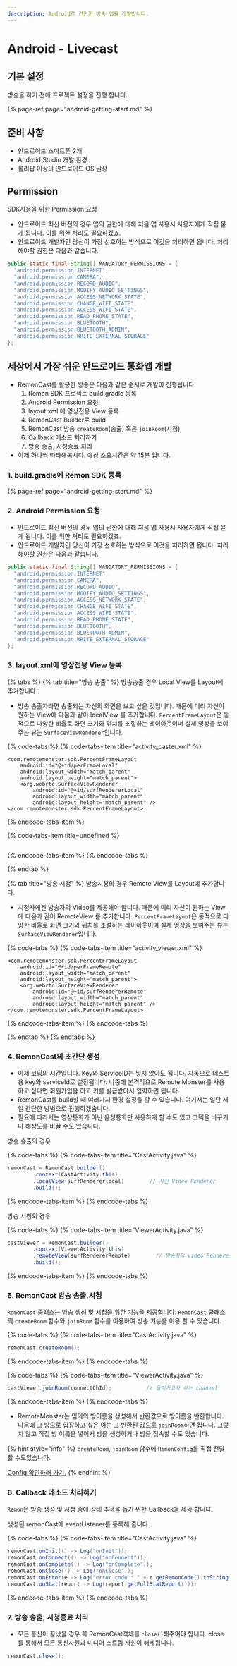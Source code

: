 ```yaml
---
description: Android로 간단한 방송 앱을 개발합니다.
---
```


# Android - Livecast

## 기본 설정

방송을 하기 전에 프로젝트 설정을 진행 합니다.

{% page-ref page="android-getting-start.md" %}

## 준비 사항

* 안드로이드 스마트폰 2개
* Android Studio 개발 환경
* 롤리팝 이상의 안드로이드 OS 권장

## Permission

SDK사용을 위한 Permission 요청

* 안드로이드 최신 버전의 경우 앱의 권한에 대해 처음 앱 사용시 사용자에게 직접 묻게 됩니다. 이를 위한 처리도 필요하겠죠.
* 안드로이드 개발자인 당신이 가장 선호하는 방식으로 이것을 처리하면 됩니다. 처리해야할 권한은 다음과 같습니다.

```java
public static final String[] MANDATORY_PERMISSIONS = {
  "android.permission.INTERNET",
  "android.permission.CAMERA",
  "android.permission.RECORD_AUDIO",
  "android.permission.MODIFY_AUDIO_SETTINGS",
  "android.permission.ACCESS_NETWORK_STATE",
  "android.permission.CHANGE_WIFI_STATE",
  "android.permission.ACCESS_WIFI_STATE",
  "android.permission.READ_PHONE_STATE",
  "android.permission.BLUETOOTH",
  "android.permission.BLUETOOTH_ADMIN",
  "android.permission.WRITE_EXTERNAL_STORAGE"
};
```

## 세상에서 가장 쉬운 안드로이드 통화앱 개발

* RemonCast를 활용한 방송은 다음과 같은 순서로 개발이 진행됩니다.
  1. Remon SDK 프로젝트 build.gradle 등록
  2. Android Permission 요청
  3. layout.xml 에 영상전용 View 등록
  4. RemonCast Builder로 build
  5. RemonCast 방송 `createRoom`\(송출\) 혹은 `joinRoom`\(시청\)
  6. Callback 메소드 처리하기
  7. 방송 송출,  시청종료 처리
* 이제 하나씩 따라해봅시다. 예상 소요시간은 약 15분 입니다.

### 

### 1. build.gradle에 Remon SDK 등록

{% page-ref page="android-getting-start.md" %}

### 

### 2. Android Permission 요청

* 안드로이드 최신 버전의 경우 앱의 권한에 대해 처음 앱 사용시 사용자에게 직접 묻게 됩니다. 이를 위한 처리도 필요하겠죠.
* 안드로이드 개발자인 당신이 가장 선호하는 방식으로 이것을 처리하면 됩니다. 처리해야할 권한은 다음과 같습니다.

```java
public static final String[] MANDATORY_PERMISSIONS = {
  "android.permission.INTERNET",
  "android.permission.CAMERA",
  "android.permission.RECORD_AUDIO",
  "android.permission.MODIFY_AUDIO_SETTINGS",
  "android.permission.ACCESS_NETWORK_STATE",
  "android.permission.CHANGE_WIFI_STATE",
  "android.permission.ACCESS_WIFI_STATE",
  "android.permission.READ_PHONE_STATE",
  "android.permission.BLUETOOTH",
  "android.permission.BLUETOOTH_ADMIN",
  "android.permission.WRITE_EXTERNAL_STORAGE"
};
```



### 3. layout.xml에 영상전용 View 등록

{% tabs %}
{% tab title="방송 송출" %}
방송송출 경우 Local View를 Layout에 추가합니다.

* 방송 송출자라면 송출되는 자신의 화면을 보고 싶을 것입니다. 때문에 미리 자신이 원하는 View에 다음과 같이 localView 를 추가합니다. `PercentFrameLayout`은 동적으로 다양한 비율로 화면 크기와 위치를 조절하는 레이아웃이며 실제 영상을 보여주는 뷰는 `SurfaceViewRenderer`입니다.

{% code-tabs %}
{% code-tabs-item title="activity\_caster.xml" %}
```markup
<com.remotemonster.sdk.PercentFrameLayout
    android:id="@+id/perFrameLocal"
    android:layout_width="match_parent"
    android:layout_height="match_parent">
    <org.webrtc.SurfaceViewRenderer
        android:id="@+id/surfRendererLocal"
        android:layout_width="match_parent"
        android:layout_height="match_parent" />
</com.remotemonster.sdk.PercentFrameLayout> 
```
{% endcode-tabs-item %}

{% code-tabs-item title=undefined %}
```

```
{% endcode-tabs-item %}
{% endcode-tabs %}

 
{% endtab %}

{% tab title="방송 시청" %}
방송시청의 경우 Remote View를 Layout에 추가합니다.

* 시청자에겐 방송자의 Video를 제공해야 합니다. 때문에 미리 자신이 원하는 View에 다음과 같이 RemoteView 를 추가합니다. `PercentFrameLayout`은 동적으로 다양한 비율로 화면 크기와 위치를 조절하는 레이아웃이며 실제 영상을 보여주는 뷰는 `SurfaceViewRenderer`입니다.

{% code-tabs %}
{% code-tabs-item title="activity\_viewer.xml" %}
```markup
<com.remotemonster.sdk.PercentFrameLayout
    android:id="@+id/perFrameRemote"
    android:layout_width="match_parent"
    android:layout_height="match_parent">
    <org.webrtc.SurfaceViewRenderer
        android:id="@+id/surfRendererRemote"
        android:layout_width="match_parent"
        android:layout_height="match_parent" />
</com.remotemonster.sdk.PercentFrameLayout>

```
{% endcode-tabs-item %}
{% endcode-tabs %}

 
{% endtab %}
{% endtabs %}



### 4. RemonCast의 초간단 생성

* 이제 코딩의 시간입니다. Key와 ServiceID는 넣지 않아도 됩니다. 자동으로 테스트용 key와 serviceId로 설정됩니다. 나중에 본격적으로 Remote Monster를 사용하고 싶다면 회원가입을 하고 키를 발급받아서 입력하면 됩니다.
* RemonCast를 build할 때 여러가지 환경 설정을 할 수 있습니다. 여기서는 일단 제일 간단한 방법으로 진행하겠습니다.
* 필요에 따라서는 영상통화가 아닌 음성통화만 사용하게 할 수도 있고 코덱을 바꾸거나 해상도를 바꿀 수도 있습니다.

방송 송출의 경우

{% code-tabs %}
{% code-tabs-item title="CastActivity.java" %}
```java
remonCast = RemonCast.builder()
        .context(CastActivity.this)
        .localView(surfRendererlocal)        // 자신 Video Renderer
        .build();
```
{% endcode-tabs-item %}
{% endcode-tabs %}

방송 시청의 경우

{% code-tabs %}
{% code-tabs-item title="ViewerActivity.java" %}
```java
castViewer = RemonCast.builder()
        .context(ViewerActivity.this)
        .remoteView(surfRendererRemote)        // 방송자의 video Renderer
        .build();
```
{% endcode-tabs-item %}
{% endcode-tabs %}



### 5. RemonCast 방송 송출,시청

`RemonCast` 클래스는 방송 생성 및 시청을 위한 기능을 제공합니다. `RemonCast` 클래스의 `createRoom` 함수와 `joinRoom` 함수를 이용하여 방송 기능을 이용 할 수 있습니다. 

{% code-tabs %}
{% code-tabs-item title="CastActivity.java" %}
```java
remonCast.createRoom();       
```
{% endcode-tabs-item %}
{% endcode-tabs %}

{% code-tabs %}
{% code-tabs-item title="ViewerActivity.java" %}
```java
castViewer.joinRoom(connectChId);           // 들어가고자 하는 channel
```
{% endcode-tabs-item %}
{% endcode-tabs %}

*  RemoteMonster는 임의의 방이름을 생성해서 반환값으로 방이름을 반환합니다. 다음에 그 방으로 입장하고 싶은 이는 그 반환된 값으로 `joinRoom`하면 됩니다. 그렇지 않고 직접 방 이름을 넣어서 방을 생성하거나 방을 접속할 수도 있습니다.

{% hint style="info" %}
`createRoom`, `joinRoom` 함수에 `RemonConfig`를 직접 전달 할 수도있습니다.

[Config 확인하러 가기.](android-config.md)
{% endhint %}

### 

### 6. Callback 메소드 처리하기

`Remon`은 방송 생성 및 시청 중에 상태 추적을 돕기 위한  Callback을 제공 합니다.

생성된 remonCast에 eventListener를 등록해 줍니다.

{% code-tabs %}
{% code-tabs-item title="CastActivity.java" %}
```java
remonCast.onInit(() -> Log("onInit"));
remonCast.onConnect(() -> Log("onConnect"));
remonCast.onComplete(() -> Log("onComplete"));
remonCast.onClose(() -> Log("onClose"));
remonCast.onError(e -> Log("error code : " + e.getRemonCode().toString()));
remonCast.onStat(report -> Log(report.getFullStatReport()));
```
{% endcode-tabs-item %}
{% endcode-tabs %}



### 7. 방송 송출, 시청종료 처리

* 모든 통신이 끝났을 경우 꼭 RemonCast객체를 `close()`해주어야 합니다. close를 통해서 모든 통신자원과 미디어 스트림 자원이 해제됩니다.

```java
remonCast.close();
```

